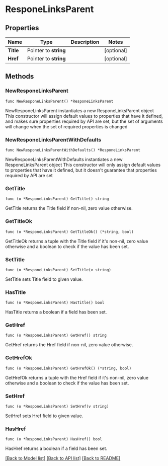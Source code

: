 # ResponeLinksParent

## Properties

Name | Type | Description | Notes
------------ | ------------- | ------------- | -------------
**Title** | Pointer to **string** |  | [optional] 
**Href** | Pointer to **string** |  | [optional] 

## Methods

### NewResponeLinksParent

`func NewResponeLinksParent() *ResponeLinksParent`

NewResponeLinksParent instantiates a new ResponeLinksParent object
This constructor will assign default values to properties that have it defined,
and makes sure properties required by API are set, but the set of arguments
will change when the set of required properties is changed

### NewResponeLinksParentWithDefaults

`func NewResponeLinksParentWithDefaults() *ResponeLinksParent`

NewResponeLinksParentWithDefaults instantiates a new ResponeLinksParent object
This constructor will only assign default values to properties that have it defined,
but it doesn't guarantee that properties required by API are set

### GetTitle

`func (o *ResponeLinksParent) GetTitle() string`

GetTitle returns the Title field if non-nil, zero value otherwise.

### GetTitleOk

`func (o *ResponeLinksParent) GetTitleOk() (*string, bool)`

GetTitleOk returns a tuple with the Title field if it's non-nil, zero value otherwise
and a boolean to check if the value has been set.

### SetTitle

`func (o *ResponeLinksParent) SetTitle(v string)`

SetTitle sets Title field to given value.

### HasTitle

`func (o *ResponeLinksParent) HasTitle() bool`

HasTitle returns a boolean if a field has been set.

### GetHref

`func (o *ResponeLinksParent) GetHref() string`

GetHref returns the Href field if non-nil, zero value otherwise.

### GetHrefOk

`func (o *ResponeLinksParent) GetHrefOk() (*string, bool)`

GetHrefOk returns a tuple with the Href field if it's non-nil, zero value otherwise
and a boolean to check if the value has been set.

### SetHref

`func (o *ResponeLinksParent) SetHref(v string)`

SetHref sets Href field to given value.

### HasHref

`func (o *ResponeLinksParent) HasHref() bool`

HasHref returns a boolean if a field has been set.


[[Back to Model list]](../README.md#documentation-for-models) [[Back to API list]](../README.md#documentation-for-api-endpoints) [[Back to README]](../README.md)


